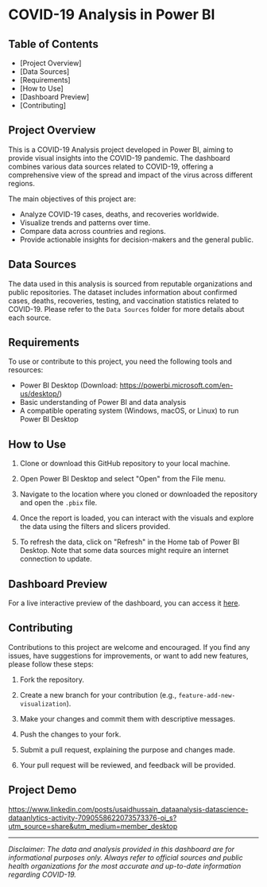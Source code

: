 # COVID-19 Analysis in Power BI
## Table of Contents

- [Project Overview]
- [Data Sources]
- [Requirements]
- [How to Use]
- [Dashboard Preview]
- [Contributing]

## Project Overview

This is a COVID-19 Analysis project developed in Power BI, aiming to provide visual insights into the COVID-19 pandemic. The dashboard combines various data sources related to COVID-19, offering a comprehensive view of the spread and impact of the virus across different regions.

The main objectives of this project are:
- Analyze COVID-19 cases, deaths, and recoveries worldwide.
- Visualize trends and patterns over time.
- Compare data across countries and regions.
- Provide actionable insights for decision-makers and the general public.

## Data Sources

The data used in this analysis is sourced from reputable organizations and public repositories. The dataset includes information about confirmed cases, deaths, recoveries, testing, and vaccination statistics related to COVID-19. Please refer to the `Data Sources` folder for more details about each source.

## Requirements

To use or contribute to this project, you need the following tools and resources:

- Power BI Desktop (Download: https://powerbi.microsoft.com/en-us/desktop/)
- Basic understanding of Power BI and data analysis
- A compatible operating system (Windows, macOS, or Linux) to run Power BI Desktop

## How to Use

1. Clone or download this GitHub repository to your local machine.

2. Open Power BI Desktop and select "Open" from the File menu.

3. Navigate to the location where you cloned or downloaded the repository and open the `.pbix` file.

4. Once the report is loaded, you can interact with the visuals and explore the data using the filters and slicers provided.

5. To refresh the data, click on "Refresh" in the Home tab of Power BI Desktop. Note that some data sources might require an internet connection to update.

## Dashboard Preview

For a live interactive preview of the dashboard, you can access it [here](link_to_live_dashboard).

## Contributing

Contributions to this project are welcome and encouraged. If you find any issues, have suggestions for improvements, or want to add new features, please follow these steps:

1. Fork the repository.

2. Create a new branch for your contribution (e.g., `feature-add-new-visualization`).

3. Make your changes and commit them with descriptive messages.

4. Push the changes to your fork.

5. Submit a pull request, explaining the purpose and changes made.

6. Your pull request will be reviewed, and feedback will be provided.

## Project Demo

https://www.linkedin.com/posts/usaidhussain_dataanalysis-datascience-dataanlytics-activity-7090558622073573376-oi_s?utm_source=share&utm_medium=member_desktop



---

_Disclaimer: The data and analysis provided in this dashboard are for informational purposes only. Always refer to official sources and public health organizations for the most accurate and up-to-date information regarding COVID-19._
